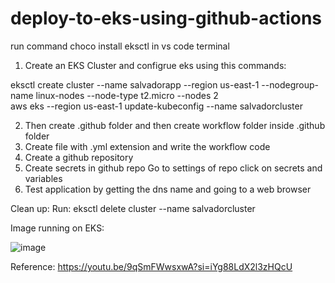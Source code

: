 # deploy-to-eks-using-github-actions
run command choco install eksctl in vs code terminal

1. Create an EKS Cluster and configrue eks using this commands:

eksctl create cluster --name salvadorapp --region us-east-1 --nodegroup-name linux-nodes --node-type t2.micro --nodes 2  
aws eks --region us-east-1 update-kubeconfig --name salvadorcluster

2. Then create .github folder and then create workflow folder inside .github folder 
3. Create file with .yml extension and write the workflow code
4. Create a github repository 
5. Create secrets in github repo
        Go to settings of repo
        click on secrets and variables
6. Test application by getting the dns name and going to a web browser

Clean up: Run: eksctl delete cluster --name salvadorcluster

Image running on EKS:  

![image](https://github.com/felipesalvadordev/deploy-node-js-eks-github-actions/assets/13543372/f62db948-f68d-46e5-82d6-a3f4a451c333)  

Reference: https://youtu.be/9qSmFWwsxwA?si=iYg88LdX2l3zHQcU




